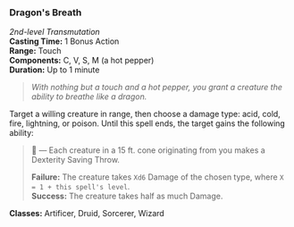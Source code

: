 ### Dragon's Breath  
*2nd-level Transmutation*  
**Casting Time:** 1 Bonus Action  
**Range:** Touch  
**Components:** C, V, S, M (a hot pepper)  
**Duration:** Up to 1 minute

> *With nothing but a touch and a hot pepper, you grant a creature the ability to breathe like a dragon.*

Target a willing creature in range, then choose a damage type: acid, cold, fire, lightning, or poison. Until this spell ends, the target gains the following ability:

> 🔷 — Each creature in a 15 ft. cone originating from you makes a Dexterity Saving Throw. 
> 
> **Failure:** The creature takes `Xd6` Damage of the chosen type, where `X = 1 + this spell's level`.  
> **Success:** The creature takes half as much Damage.  

**Classes:** Artificer, Druid, Sorcerer, Wizard